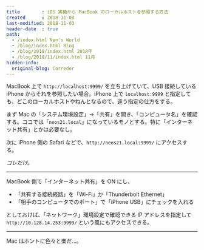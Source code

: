 ```yaml
---
title        : iOS 実機から MacBook のローカルホストを参照する方法
created      : 2018-11-03
last-modified: 2018-11-03
header-date  : true
path:
  - /index.html Neo's World
  - /blog/index.html Blog
  - /blog/2018/index.html 2018年
  - /blog/2018/11/index.html 11月
hidden-info:
  original-blog: Corredor
---
```


MacBook 上で `http://localhost:9999/` を立ち上げていて、USB 接続している iPhone からそれを参照したい場合。iPhone 上で `localhost:9999` と指定しても、どこのローカルホストやねんとなるので、違う指定の仕方をする。

まず Mac の「システム環境設定」→「共有」を開き、「コンピュータ名」を確認する。ココでは「`neos21.local`」になっているモノとする。特に「インターネット共有」とかは必要なし。

次に iPhone 側の Safari などで、`http://neos21.local:9999/` にアクセスする。

*コレだけ。*

---

MacBook 側で「インターネット共有」を ON にし、

- 「共有する接続経路」を「Wi-Fi」か「Thunderbolt Ethernet」
- 「相手のコンピュータでのポート」で「iPhone USB」にチェックを入れる

としておけば、「ネットワーク」環境設定で確認できる IP アドレスを指定して `http://10.128.14.253:9999/` という風にもアクセスできる。

---

Mac はホントに色々と楽だ…。
